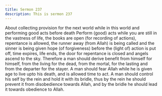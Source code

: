 ```yaml
---
title: Sermon 237
description: This is sermon 237
---
```


About collecting provision for the next world while in this world and
performing good acts before death
Perform (good) acts while you are still in the vastness of life, the books are open (for
recording of actions), repentance is allowed, the runner away (from Allah) is being called and
the sinner is being given hope (of forgiveness) before the (light of) action is put off, time
expires, life ends, the door for repentance is closed and angels ascend to the sky.
Therefore a man should derive benefit from himself for himself, from the living for the dead,
from the mortal, for the lasting and from the departer for the stayer. A man should fear Allah
while he is given age to live upto his death, and is allowed time to act.
A man should control his self by the rein and hold it with its bridle, thus by the rein he should
prevent it from disobedience towards Allah, and by the bridle he should lead it towards
obedience to Allah.